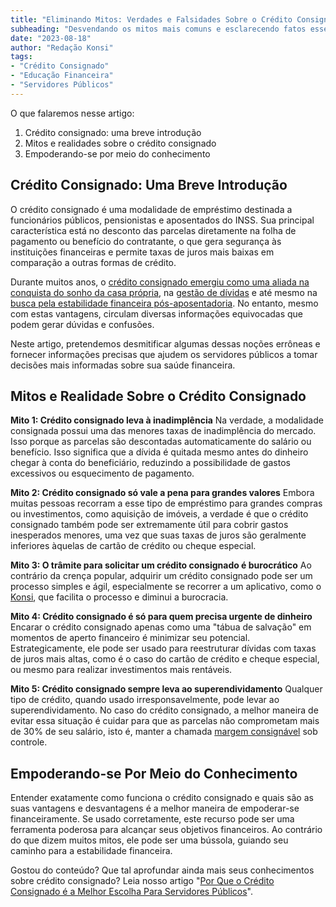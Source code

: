 ```yaml
---
title: "Eliminando Mitos: Verdades e Falsidades Sobre o Crédito Consignado"
subheading: "Desvendando os mitos mais comuns e esclarecendo fatos essenciais sobre empréstimos consignados para servidores públicos."
date: "2023-08-18"
author: "Redação Konsi"
tags:
- "Crédito Consignado"
- "Educação Financeira"
- "Servidores Públicos"
---
```


O que falaremos nesse artigo:
1. Crédito consignado: uma breve introdução
2. Mitos e realidades sobre o crédito consignado
3. Empoderando-se por meio do conhecimento

## Crédito Consignado: Uma Breve Introdução

O crédito consignado é uma modalidade de empréstimo destinada a funcionários públicos, pensionistas e aposentados do INSS. Sua principal característica está no desconto das parcelas diretamente na folha de pagamento ou benefício do contratante, o que gera segurança às instituições financeiras e permite taxas de juros mais baixas em comparação a outras formas de crédito.

Durante muitos anos, o [crédito consignado emergiu como uma aliada na conquista do sonho da casa própria](/konsi.com.br/postagens/crdito-consignado-saiba-como-torn-lo-uma-aliada-na-conquista-do-sonho-da-casa-prpria), na [gestão de dívidas](/konsi.com.br/postagens/gesto-de-dvidas-como-servidor-pblico-pode-evitar-o-superendividamento) e até mesmo na [busca pela estabilidade financeira pós-aposentadoria](/konsi.com.br/postagens/como-manejar-sua-estabilidade-financeira-aps-a-aposentadoria-dicas-para-servidores-pblicos). No entanto, mesmo com estas vantagens, circulam diversas informações equivocadas que podem gerar dúvidas e confusões.

Neste artigo, pretendemos desmitificar algumas dessas noções errôneas e fornecer informações precisas que ajudem os servidores públicos a tomar decisões mais informadas sobre sua saúde financeira. 

## Mitos e Realidade Sobre o Crédito Consignado

**Mito 1: Crédito consignado leva à inadimplência**
Na verdade, a modalidade consignada possui uma das menores taxas de inadimplência do mercado. Isso porque as parcelas são descontadas automaticamente do salário ou benefício. Isso significa que a dívida é quitada mesmo antes do dinheiro chegar à conta do beneficiário, reduzindo a possibilidade de gastos excessivos ou esquecimento de pagamento.

**Mito 2: Crédito consignado só vale a pena para grandes valores**
Embora muitas pessoas recorram a esse tipo de empréstimo para grandes compras ou investimentos, como aquisição de imóveis, a verdade é que o crédito consignado também pode ser extremamente útil para cobrir gastos inesperados menores, uma vez que suas taxas de juros são geralmente inferiores àquelas de cartão de crédito ou cheque especial.

**Mito 3: O trâmite para solicitar um crédito consignado é burocrático**
Ao contrário da crença popular, adquirir um crédito consignado pode ser um processo simples e ágil, especialmente se recorrer a um aplicativo, como o [Konsi](/konsi.com.br/app), que facilita o processo e diminui a burocracia.

**Mito 4: Crédito consignado é só para quem precisa urgente de dinheiro**
Encarar o crédito consignado apenas como uma "tábua de salvação" em momentos de aperto financeiro é minimizar seu potencial. Estrategicamente, ele pode ser usado para reestruturar dívidas com taxas de juros mais altas, como é o caso do cartão de crédito e cheque especial, ou mesmo para realizar investimentos mais rentáveis.

**Mito 5: Crédito consignado sempre leva ao superendividamento**
Qualquer tipo de crédito, quando usado irresponsavelmente, pode levar ao superendividamento. No caso do crédito consignado, a melhor maneira de evitar essa situação é cuidar para que as parcelas não comprometam mais de 30% de seu salário, isto é, manter a chamada [margem consignável](/konsi.com.br/postagens/entendendo-a-margem-consignvel-como-planejar-seu-crdito-consignado) sob controle.

## Empoderando-se Por Meio do Conhecimento

Entender exatamente como funciona o crédito consignado e quais são as suas vantagens e desvantagens é a melhor maneira de empoderar-se financeiramente. Se usado corretamente, este recurso pode ser uma ferramenta poderosa para alcançar seus objetivos financeiros. Ao contrário do que dizem muitos mitos, ele pode ser uma bússola, guiando seu caminho para a estabilidade financeira.

Gostou do conteúdo? Que tal aprofundar ainda mais seus conhecimentos sobre crédito consignado? Leia nosso artigo "[Por Que o Crédito Consignado é a Melhor Escolha Para Servidores Públicos](/konsi.com.br/postagens/por-que-o-crdito-consignado-a-melhor-escolha-para-servidores-pblicos)".